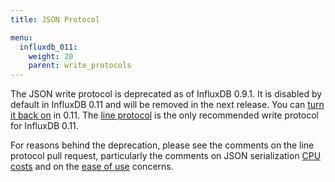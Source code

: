 ```yaml
---
title: JSON Protocol

menu:
  influxdb_011:
    weight: 20
    parent: write_protocols
---
```


The JSON write protocol is deprecated as of InfluxDB 0.9.1.
It is disabled by default in InfluxDB 0.11 and will be removed in the next release.
You can [turn it back on](https://github.com/influxdata/influxdb/pull/5512) in 0.11.
The [line protocol](/influxdb/v0.11/write_protocols/line/) is the only recommended write protocol for InfluxDB 0.11.

For reasons behind the deprecation, please see the comments on the line protocol pull request, particularly the comments on JSON serialization [CPU costs](https://github.com/influxdb/influxdb/pull/2696#issuecomment-106968181) and on the [ease of use](https://github.com/influxdb/influxdb/pull/2696#issuecomment-107043910) concerns.
